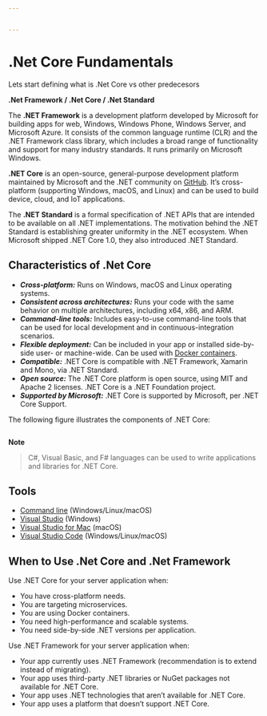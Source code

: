 ```yaml
---


---
```


<h1 id="net-core-fundamentals">.Net Core Fundamentals</h1>
<p>Lets start defining what is .Net Core vs other predecesors</p>
<p><strong>.Net Framework / .Net Core / .Net Standard</strong></p>
<p>The <strong>.NET Framework</strong> is a development platform developed by Microsoft for building apps for web, Windows, Windows Phone, Windows Server, and Microsoft Azure. It consists of the common language runtime (CLR) and the .NET Framework class library, which includes a broad range of functionality and support for many industry standards. It runs primarily on Microsoft Windows.</p>
<p><strong>.NET Core</strong> is an open-source, general-purpose development platform maintained by Microsoft and the .NET community on <a href="https://github.com/dotnet/core">GitHub</a>. It’s cross-platform (supporting Windows, macOS, and Linux) and can be used to build device, cloud, and IoT applications.</p>
<p>The <strong>.NET Standard</strong> is a formal specification of .NET APIs that are intended to be available on all .NET implementations. The motivation behind the .NET Standard is establishing greater uniformity in the .NET ecosystem. When Microsoft shipped .NET Core 1.0, they also introduced .NET Standard.<br>
<img src="https://miro.medium.com/max/609/1*xDL5PVrXraz9Jk2C8FsfQw.png?raw=true" alt=""></p>
<h2 id="characteristics-of-.net-core">Characteristics of .Net Core</h2>
<ul>
<li><strong><em>Cross-platform:</em></strong>  Runs on Windows, macOS and Linux operating systems.</li>
<li><strong><em>Consistent across architectures:</em></strong>  Runs your code with the same behavior on multiple architectures, including x64, x86, and ARM.</li>
<li><strong><em>Command-line tools:</em></strong>  Includes easy-to-use command-line tools that can be used for local development and in continuous-integration scenarios.</li>
<li><strong><em>Flexible deployment:</em></strong>  Can be included in your app or installed side-by-side user- or machine-wide. Can be used with  <a href="https://docs.microsoft.com/en-us/dotnet/core/docker/index">Docker containers</a>.</li>
<li><strong><em>Compatible:</em></strong>  .NET Core is compatible with .NET Framework, Xamarin and Mono, via .NET Standard.</li>
<li><strong><em>Open source:</em></strong>  The .NET Core platform is open source, using MIT and Apache 2 licenses. .NET Core is a .NET Foundation project.</li>
<li><strong><em>Supported by Microsoft:</em></strong>  .NET Core is supported by Microsoft, per .NET Core Support.</li>
</ul>
<p>The following figure illustrates the components of .NET Core:</p>
<p><img src="https://miro.medium.com/max/383/1*rHV_Lctan7nPQ3EVcNMVLw.png?raw=true" alt=""></p>
<p><strong>Note</strong></p>
<blockquote>
<p>C#, Visual Basic, and F# languages can be used to write applications and libraries for .NET Core.</p>
</blockquote>
<h2 id="tools">Tools</h2>
<ul>
<li><a href="https://docs.microsoft.com/en-us/dotnet/core/tutorials/using-with-xplat-cli">Command line</a>  (Windows/Linux/macOS)</li>
<li><a href="https://www.visualstudio.com/downloads/?utm_medium=microsoft&amp;utm_source=docs.microsoft.com&amp;utm_campaign=button+cta&amp;utm_content=download+vs2017">Visual Studio</a>  (Windows)</li>
<li><a href="https://visualstudio.microsoft.com/vs/mac/?rr=https%3A%2F%2Fwww.google.com%2F">Visual Studio for Mac</a>  (macOS)</li>
<li><a href="https://code.visualstudio.com/">Visual Studio Code</a>  (Windows/Linux/macOS)</li>
</ul>
<h2 id="when-to-use-.net-core-and-.net-framework"><strong>When to Use .Net Core and .Net Framework</strong></h2>
<p>Use .NET Core for your server application when:</p>
<ul>
<li>You have cross-platform needs.</li>
<li>You are targeting microservices.</li>
<li>You are using Docker containers.</li>
<li>You need high-performance and scalable systems.</li>
<li>You need side-by-side .NET versions per application.</li>
</ul>
<p>Use .NET Framework for your server application when:</p>
<ul>
<li>Your app currently uses .NET Framework (recommendation is to extend instead of migrating).</li>
<li>Your app uses third-party .NET libraries or NuGet packages not available for .NET Core.</li>
<li>Your app uses .NET technologies that aren’t available for .NET Core.</li>
<li>Your app uses a platform that doesn’t support .NET Core.</li>
</ul>

